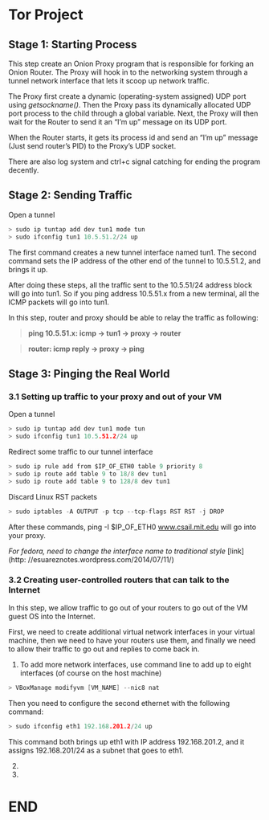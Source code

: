 # Tor Project
## Stage 1: Starting Process
This step create an Onion Proxy program that is responsible for forking an Onion Router. The Proxy will hook in to the networking system through a tunnel network interface that lets it scoop up network traffic.

The Proxy first create a dynamic (operating-system assigned) UDP port using *getsockname()*. Then the Proxy pass its dynamically allocated UDP port process to the child through a global variable. Next, the Proxy will then wait for the Router to send it an “I’m up” message on its UDP port.

When the Router starts, it gets its process id and send an “I’m up” message (Just send router’s PID) to the Proxy’s UDP socket.

There are also log system and ctrl+c signal catching for ending the program decently.

## Stage 2: Sending Traffic
Open a tunnel
```python
> sudo ip tuntap add dev tun1 mode tun
> sudo ifconfig tun1 10.5.51.2/24 up
```

The first command creates a new tunnel interface named tun1. The second command sets the IP address of the other end of the tunnel to 10.5.51.2, and brings it up.

After doing these steps, all the traffic sent to the 10.5.51/24 address block will go into tun1. So if you ping address 10.5.51.x from a new terminal, all the ICMP packets will go into tun1.

In this step, router and proxy should be able to relay the traffic as following:

>**ping 10.5.51.x: icmp -> tun1 -> proxy -> router**

>**router: icmp reply -> proxy -> ping**



## Stage 3: Pinging the Real World
### 3.1 Setting up traffic to your proxy and out of your VM

Open a tunnel
```c
> sudo ip tuntap add dev tun1 mode tun
> sudo ifconfig tun1 10.5.51.2/24 up
```


Redirect some traffic to our tunnel interface
```c
> sudo ip rule add from $IP_OF_ETH0 table 9 priority 8
> sudo ip route add table 9 to 18/8 dev tun1
> sudo ip route add table 9 to 128/8 dev tun1
```

Discard Linux RST packets
```c
> sudo iptables -A OUTPUT -p tcp --tcp-flags RST RST -j DROP
```
After these commands, ping -I $IP_OF_ETH0 www.csail.mit.edu will go into your proxy.

*For fedora, need to change the interface name to traditional style* [link](http: //esuareznotes.wordpress.com/2014/07/11/)

### 3.2 Creating user-controlled routers that can talk to the Internet

In this step, we allow traffic to go out of your routers to go out of the VM guest OS into the Internet.

First, we need to create additional virtual network interfaces in your virtual machine, then we need to have your routers use them, and finally we need to allow their traffic to go out and replies to come back in.

1. To add more network interfaces, use command line to add up to eight interfaces (of course on the host machine)
```c
> VBoxManage modifyvm [VM_NAME] --nic8 nat
```
Then you need to configure the second ethernet with the following command:
```c
> sudo ifconfig eth1 192.168.201.2/24 up
```
This command both brings up eth1 with IP address 192.168.201.2, and it assigns 192.168.201/24 as a subnet that goes to eth1.

2.

3.











# END

